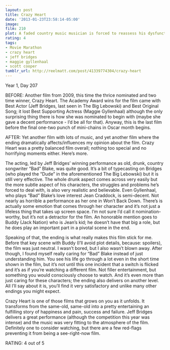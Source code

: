 ```yaml
---
layout: post
title: Crazy Heart
date: '2013-01-23T23:58:14-05:00'
image: 
film: 210
plot: A faded country music musician is forced to reassess his dysfunctional life during a doomed romance that also inspires him.
rating: 4
tags:
- Movie Marathon
- crazy heart
- jeff bridges
- maggie gyllenhaal
- scott cooper
tumblr_url: http://reelmatt.com/post/41339774304/crazy-heart
---
```


Year 1, Day 207

BEFORE: Another film from 2009, this time the thrice nominated and two time winner, Crazy Heart. The Academy Award wins for the film came with Best Actor (Jeff Bridges, last seen in The Big Lebowski) and Best Original Song; it lost Best Supporting Actress (Maggie Gyllenhaal) although the only surprising thing there is how she was nominated to begin with (maybe she gave a decent performance - I’d be all for that). Anyway, this is the last film before the final one-two punch of mini-chains in Oscar month begins.

AFTER: Yet another film with lots of music, and yet another film where the ending dramatically affects/influences my opinion about the film. Crazy Heart was a pretty balanced film overall; nothing too special and no horrifying moments either. Here’s more.

The acting, led by Jeff Bridges’ winning performance as old, drunk, country songwriter “Bad” Blake, was quite good. It’s a bit of typecasting on Bridges (who played the “Dude” in the aforementioned The Big Lebowski) but it is still very effective. The whole drunk aspect comes across very easily but the more subtle aspect of his characters, the struggles and problems he’s forced to deal with, is also very realistic and believable. Even Gyllenhaal, who plays “Bad” Blake’s love interest Jean Craddock, is semi-decent. Not nearly as horrible a performance as her one in Won’t Back Down. There’s is actually some emotion that comes through her character and it’s not just a lifeless thing that takes up screen space. I’m not sure I’d call it nomination-worthy, but it’s not a detractor for the film. An honorable mention goes to Buddy (Jack Nation) who is Jean’s kid; he doesn’t have that big a role, but he does play an important part in a pivotal scene in the end.

Speaking of that, the ending is what really makes this film stick for me. Before that key scene with Buddy (I’ll avoid plot details, because: spoilers), the film was just neutral. I wasn’t bored, but I also wasn’t blown away. After though, I found myself really caring for “Bad” Blake instead of just understanding him. You see his life go through a lot even in the short time shown in the film, but it’s not until this one incident that a switch is flicked and it’s as if you’re watching a different film. Not filler entertainment, but something you would consciously choose to watch. And it’s even more than just caring for these characters; the ending also delivers on another level. All I’ll say about it is, you’ll find it very satisfactory and unlike many other endings you might expect.

Crazy Heart is one of those films that grows on you as it unfolds. It transforms from the same-old, same-old into a pretty entertaining an fulfilling story of happiness and pain, success and failure. Jeff Bridges delivers a great performance (although the competition this year was intense) and the music was very fitting to the atmosphere of the film. Definitely one to consider watching, but there are a few red-flags preventing it from being a see-right-now film.

RATING: 4 out of 5
